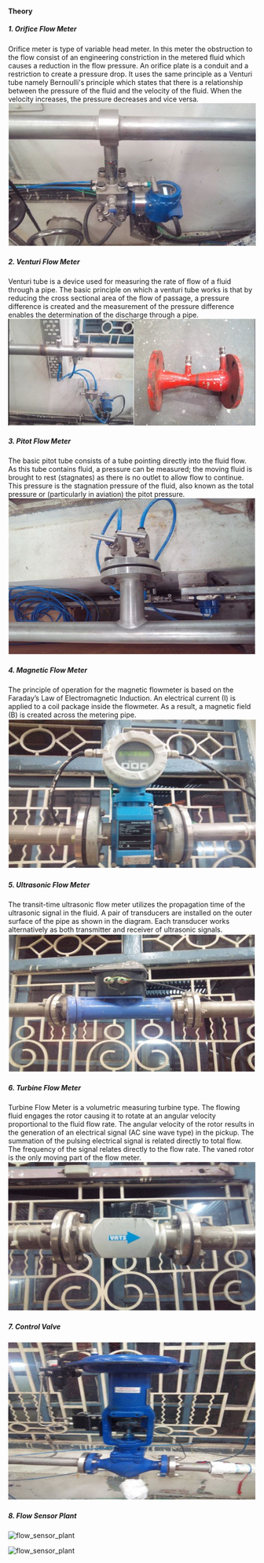 #### Theory

##### 1.	Orifice Flow Meter


Orifice meter is type of variable head meter. In this meter the obstruction to the flow consist of an engineering constriction in the metered fluid which causes a reduction in the flow pressure. An orifice plate is a conduit and a restriction to create a pressure drop. It uses the same principle as a Venturi tube namely Bernoulli's principle which states that there is a relationship between the pressure of the fluid and the velocity of the fluid. When the velocity increases, the pressure decreases and vice versa.
![*orifice_flow_meter* ](images/orifice_flow_meter.png)

##### 2.	Venturi Flow Meter


Venturi tube is a device used for measuring the rate of flow of a fluid through a pipe. The basic principle on which a venturi tube works is that by reducing the cross sectional area of the flow of passage, a pressure difference is created and the measurement of the pressure difference enables the determination of the discharge through a pipe.
![*venturi_flow_meter* ](images/venturi_flow_meter.png)

##### 3.	Pitot Flow Meter


The basic pitot tube consists of a tube pointing directly into the fluid flow. As this tube contains fluid, a pressure can be measured; the moving fluid is brought to rest (stagnates) as there is no outlet to allow flow to continue. This pressure is the stagnation pressure of the fluid, also known as the total pressure or (particularly in aviation) the pitot pressure.
![*pitot_flow_meter* ](images/pitot_flow_meter.png)

##### 4.	Magnetic Flow Meter


The principle of operation for the magnetic flowmeter is based on the Faraday’s Law of Electromagnetic Induction. An electrical current (I) is applied to a coil package inside the flowmeter. As a result, a magnetic field (B) is created across the metering pipe.
![*magnetic_flow_meter* ](images/magnetic_flow_meter.png)

##### 5.	Ultrasonic Flow Meter


The transit-time ultrasonic flow meter utilizes the propagation time of the ultrasonic signal in the fluid. A pair of transducers are installed on the outer surface of the pipe as shown in the diagram. Each transducer works alternatively as both transmitter and receiver of ultrasonic signals.
![*ultrasonic_flow_meter* ](images/ultrasonic_flow_meter.png)

##### 6.	Turbine Flow Meter


Turbine Flow Meter is a volumetric measuring turbine type. The flowing fluid engages the rotor causing it to rotate at an angular velocity proportional to the fluid flow rate.
The angular velocity of the rotor results in the generation of an electrical signal (AC sine wave type) in the pickup. The summation of the pulsing electrical signal is related directly to total flow.
The frequency of the signal relates directly to the flow rate. The vaned rotor is the only moving part of the flow meter.
![*turbine_flow_meter* ](images/turbine_flow_meter.png)

##### 7.	Control Valve


![*control_valve* ](images/control_valve.png)

##### 8.	Flow Sensor Plant

 
![*flow_sensor_plant* ](images/flow_sensor_plant.png)

![*flow_sensor_plant* ](images/flow_flow_meter.png)

